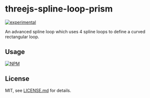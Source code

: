 # threejs-spline-loop-prism

[![experimental](http://badges.github.io/stability-badges/dist/experimental.svg)](http://github.com/badges/stability-badges)

An advanced spline loop which uses 4 spline loops to define a curved rectangular loop.

## Usage

[![NPM](https://nodei.co/npm/threejs-spline-loop-prism.png)](https://nodei.co/npm/threejs-spline-loop-prism/)

## License

MIT, see [LICENSE.md](http://github.com/bunnybones1/threejs-spline-loop-prism/blob/master/LICENSE.md) for details.
